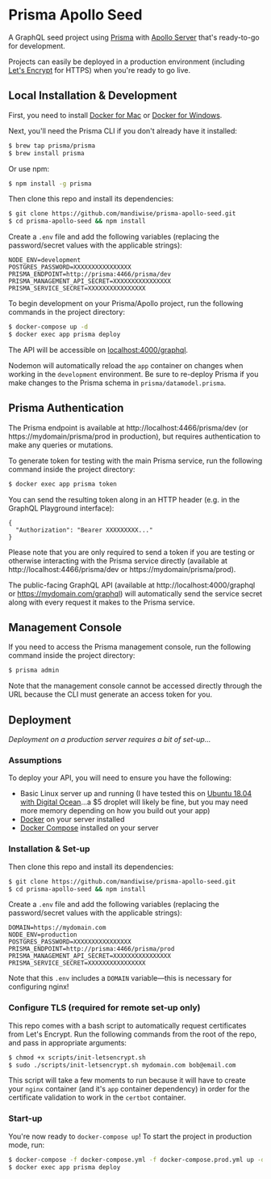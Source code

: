 # Prisma Apollo Seed

A GraphQL seed project using [Prisma](https://www.prisma.io/) with [Apollo Server](https://www.apollographql.com/docs/apollo-server/) that's ready-to-go for development.

Projects can easily be deployed in a production environment (including [Let's Encrypt](https://letsencrypt.org/) for HTTPS) when you're ready to go live.

## Local Installation & Development

First, you need to install [Docker for Mac](https://docs.docker.com/docker-for-mac/install/) or [Docker for Windows](https://docs.docker.com/docker-for-windows/).

Next, you'll need the Prisma CLI if you don't already have it installed:

```bash
$ brew tap prisma/prisma
$ brew install prisma
```

Or use npm:

```bash
$ npm install -g prisma
```

Then clone this repo and install its dependencies:

```bash
$ git clone https://github.com/mandiwise/prisma-apollo-seed.git
$ cd prisma-apollo-seed && npm install
```

Create a `.env` file and add the following variables (replacing the password/secret values with the applicable strings):

```
NODE_ENV=development
POSTGRES_PASSWORD=XXXXXXXXXXXXXXXX
PRISMA_ENDPOINT=http://prisma:4466/prisma/dev
PRISMA_MANAGEMENT_API_SECRET=XXXXXXXXXXXXXXXX
PRISMA_SERVICE_SECRET=XXXXXXXXXXXXXXXX
```

To begin development on your Prisma/Apollo project, run the following commands in the project directory:

```bash
$ docker-compose up -d
$ docker exec app prisma deploy
```

The API will be accessible on [localhost:4000/graphql](http://localhost:4000/graphql).

Nodemon will automatically reload the `app` container on changes when working in the `development` environment. Be sure to re-deploy Prisma if you make changes to the Prisma schema in `prisma/datamodel.prisma`.

## Prisma Authentication

The Prisma endpoint is available at http://localhost:4466/prisma/dev (or https://mydomain/prisma/prod in production), but requires authentication to make any queries or mutations.

To generate token for testing with the main Prisma service, run the following command inside the project directory:

```bash
$ docker exec app prisma token
```

You can send the resulting token along in an HTTP header (e.g. in the GraphQL Playground interface):

```
{
  "Authorization": "Bearer XXXXXXXXX..."
}
```

Please note that you are only required to send a token if you are testing or otherwise interacting with the Prisma service directly (available at http://localhost:4466/prisma/dev or https://mydomain/prisma/prod).

The public-facing GraphQL API (available at http://localhost:4000/graphql or https://mydomain.com/graphql) will automatically send the service secret along with every request it makes to the Prisma service.

## Management Console

If you need to access the Prisma management console, run the following command inside the project directory:

```bash
$ prisma admin
```

Note that the management console cannot be accessed directly through the URL because the CLI must generate an access token for you.

## Deployment

_Deployment on a production server requires a bit of set-up..._

### Assumptions

To deploy your API, you will need to ensure you have the following:

- Basic Linux server up and running (I have tested this on [Ubuntu 18.04 with Digital Ocean](https://www.digitalocean.com/community/tutorials/initial-server-setup-with-ubuntu-18-04)...a \$5 droplet will likely be fine, but you may need more memory depending on how you build out your app)
- [Docker](https://www.digitalocean.com/community/tutorials/how-to-install-and-use-docker-on-ubuntu-18-04#step-1-%E2%80%94-installing-docker) on your server installed
- [Docker Compose](https://www.digitalocean.com/community/tutorials/how-to-install-docker-compose-on-ubuntu-18-04#step-1-%E2%80%94-installing-docker-compose) installed on your server

### Installation & Set-up

Then clone this repo and install its dependencies:

```bash
$ git clone https://github.com/mandiwise/prisma-apollo-seed.git
$ cd prisma-apollo-seed && npm install
```

Create a `.env` file and add the following variables (replacing the password/secret values with the applicable strings):

```
DOMAIN=https://mydomain.com
NODE_ENV=production
POSTGRES_PASSWORD=XXXXXXXXXXXXXXXX
PRISMA_ENDPOINT=http://prisma:4466/prisma/prod
PRISMA_MANAGEMENT_API_SECRET=XXXXXXXXXXXXXXXX
PRISMA_SERVICE_SECRET=XXXXXXXXXXXXXXXX
```

Note that this `.env` includes a `DOMAIN` variable—this is necessary for configuring nginx!

### Configure TLS (required for remote set-up only)

This repo comes with a bash script to automatically request certificates from Let's Encrypt. Run the following commands from the root of the repo, and pass in appropriate arguments:

```bash
$ chmod +x scripts/init-letsencrypt.sh
$ sudo ./scripts/init-letsencrypt.sh mydomain.com bob@email.com
```

This script will take a few moments to run because it will have to create your `nginx` container (and it's `app` container dependency) in order for the certificate validation to work in the `certbot` container.

### Start-up

You're now ready to `docker-compose up`! To start the project in production mode, run:

```bash
$ docker-compose -f docker-compose.yml -f docker-compose.prod.yml up -d
$ docker exec app prisma deploy
```
